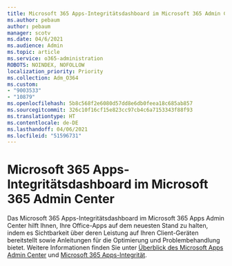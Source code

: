 ```yaml
---
title: Microsoft 365 Apps-Integritätsdashboard im Microsoft 365 Admin Center
ms.author: pebaum
author: pebaum
manager: scotv
ms.date: 04/6/2021
ms.audience: Admin
ms.topic: article
ms.service: o365-administration
ROBOTS: NOINDEX, NOFOLLOW
localization_priority: Priority
ms.collection: Adm_O364
ms.custom:
- "9003533"
- "10879"
ms.openlocfilehash: 5b8c568f2e6080d57dd8e6db0feea18c685ab857
ms.sourcegitcommit: 326c10f16cf15e823cc97cb4c6a7153343f88f93
ms.translationtype: HT
ms.contentlocale: de-DE
ms.lasthandoff: 04/06/2021
ms.locfileid: "51596731"
---
```

# <a name="microsoft-365-apps-health-dashboard-in-the-microsoft-365-apps-admin-center"></a>Microsoft 365 Apps-Integritätsdashboard im Microsoft 365 Admin Center

Das Microsoft 365 Apps-Integritätsdashboard im Microsoft 365 Apps Admin Center hilft Ihnen, Ihre Office-Apps auf dem neuesten Stand zu halten, indem es Sichtbarkeit über deren Leistung auf Ihren Client-Geräten bereitstellt sowie Anleitungen für die Optimierung und Problembehandlung bietet. Weitere Informationen finden Sie unter [Überblick des Microsoft Apps Admin Center](https://docs.microsoft.com/deployoffice/admincenter/overview) und [Microsoft 365 Apps-Integrität](https://docs.microsoft.com/deployoffice/admincenter/microsoft-365-apps-health).



